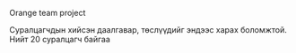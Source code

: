 Orange team project

Суралцагчдын хийсэн даалгавар, төслүүдийг эндээс харах боломжтой. Нийт 20 суралцагч байгаа
